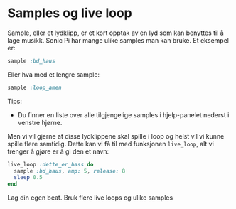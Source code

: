 # Samples og live loop

Sample, eller et lydklipp, er et kort opptak av en lyd som kan benyttes til å lage musikk. Sonic Pi har mange ulike samples man kan bruke. Et eksempel er:

```ruby
sample :bd_haus
```
Eller hva med et lengre sample:
```ruby
sample :loop_amen
```

Tips: 
* Du finner en liste over alle tilgjengelige samples i hjelp-panelet nederst i venstre hjørne. 

Men vi vil gjerne at disse lydklippene skal spille i loop og helst vil vi kunne spille flere samtidig. Dette kan vi få til med funksjonen `live_loop`, alt vi trenger å gjøre er å gi den et navn:

```ruby
live_loop :dette_er_bass do
  sample :bd_haus, amp: 5, release: 8
  sleep 0.5
end
```

Lag din egen beat. Bruk flere live loops og ulike samples

